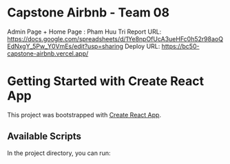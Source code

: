 # Capstone Airbnb - Team 08
Admin Page + Home Page : Pham Huu Tri 
Report URL: https://docs.google.com/spreadsheets/d/1Ye8npOfUcA3ueHFc0h52r98aoQEdNxgY_5Pw_Y0VmEs/edit?usp=sharing
Deploy URL: https://bc50-capstone-airbnb.vercel.app/


# Getting Started with Create React App

This project was bootstrapped with [Create React App](https://github.com/facebook/create-react-app).

## Available Scripts

In the project directory, you can run:
